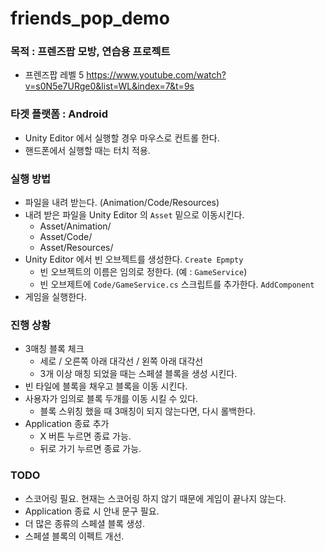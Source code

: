 # friends_pop_demo

### 목적 : 프렌즈팝 모방, 연습용 프로젝트
* 프렌즈팝 레벨 5 https://www.youtube.com/watch?v=s0N5e7URge0&list=WL&index=7&t=9s

### 타겟 플랫폼 : Android
* Unity Editor 에서 실행할 경우 마우스로 컨트롤 한다.
* 핸드폰에서 실행할 때는 터치 적용.

### 실행 방법
* 파일을 내려 받는다. (Animation/Code/Resources)
* 내려 받은 파일을 Unity Editor 의 `Asset` 밑으로 이동시킨다.
  * Asset/Animation/
  * Asset/Code/
  * Asset/Resources/
* Unity Editor 에서 빈 오브젝트를 생성한다. `Create Epmpty`
  * 빈 오브젝트의 이름은 임의로 정한다. (예 : `GameService`)
  * 빈 오브제트에 `Code/GameService.cs` 스크립트를 추가한다. `AddComponent`
* 게임을 실행한다.

### 진행 상황
* 3매칭 블록 체크
  * 세로 / 오른쪽 아래 대각선 / 왼쪽 아래 대각선
  * 3개 이상 매칭 되었을 때는 스페셜 블록을 생성 시킨다.
* 빈 타일에 블록을 채우고 블록을 이동 시킨다.
* 사용자가 임의로 블록 두개를 이동 시킬 수 있다.
  * 블록 스위칭 했을 때 3매칭이 되지 않는다면, 다시 롤백한다.
* Application 종료 추가
  * X 버튼 누르면 종료 가능.
  * 뒤로 가기 누르면 종료 가능.

### TODO
* 스코어링 필요. 현재는 스코어링 하지 않기 때문에 게임이 끝나지 않는다.
* Application 종료 시 안내 문구 필요.
* 더 많은 종류의 스페셜 블록 생성.
* 스페셜 블록의 이펙트 개선.
